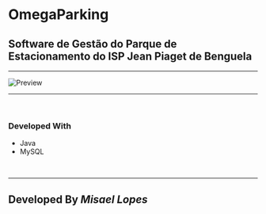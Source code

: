 # OmegaParking
<h2>Software de Gestão do Parque de Estacionamento do ISP Jean Piaget de Benguela</h2>
<hr>
<img src="https://user-images.githubusercontent.com/66078558/122154107-264fa900-ce5c-11eb-8624-4dd9b76e309f.png" alt="Preview">
<hr>
<br>
<h3>Developed With</h3>
<ul>
 <li>Java</li>
 <li>MySQL</li>
</ul>
<br>
<hr>
<h2>Developed By <em>Misael Lopes</em></h2>
